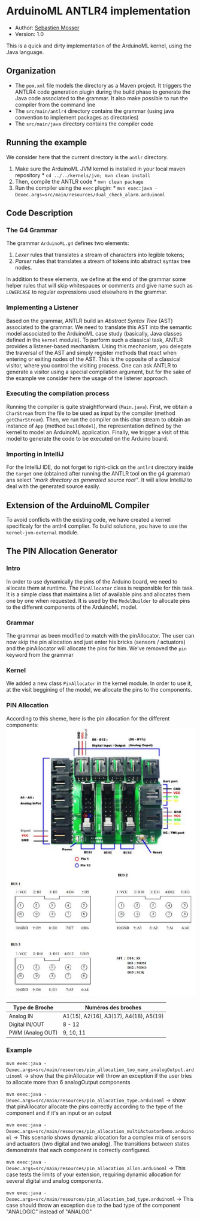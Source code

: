 # ArduinoML ANTLR4 implementation

  * Author: [Sebastien Mosser](mailto?mosser@i3s.unice.fr)
  * Version: 1.0

This is a quick and dirty implementation of the ArduinoML kernel, using the Java language.

## Organization

  * The `pom.xml` file models the directory as a Maven project. It triggers the ANTLR4 code generation plugin during 
    the build phase to generate the Java code associated to the grammar. It also make possible to run the compiler
    from the command line
  * The `src/main/antlr4` directory contains the grammar (using java convention to implement packages as directories)
  * The `src/main/java` directory contains the compiler code


## Running the example

We consider here that the current directory is the `antlr` directory. 

  1. Make sure the ArduinoML JVM kernel is installed in your local maven repository
    * `cd ../../kernels/jvm; mvn clean install`
  2. Then, compile the ANTLR code
    * `mvn clean package`
  3. Run the compiler using the `exec` plugin:
    * `mvn exec:java -Dexec.args=src/main/resources/dual_check_alarm.arduinoml`
    
## Code Description

### The G4 Grammar

The grammar `ArduinoML.g4` defines two elements:

  1. _Lexer_ rules that translates a stream of characters into legible tokens;
  2. _Parser_ rules that translates a stream of tokens into abstract syntax tree nodes.

In addition to these elements, we define at the end of the grammar some helper rules that will skip whitespaces or comments and give name such as `LOWERCASE` to regular expressions used elsewhere in the grammar.


### Implementing a Listener
Based on the grammar, ANTLR build an _Abstract Syntax Tree_ (AST) associated to the grammar. We need to translate this AST into the semantic model associated to the ArduinoML case study (basically, Java classes defined in the `kernel` module).
To perform such a classical task, ANTLR provides a listener-based mechanism. Using this mechanism, you delegate the traversal of the AST and simply register methods that react when entering or exiting nodes of the AST. This is the opposite of a classical visitor, where you control the visiting process. One can ask ANTLR to generate a visitor using a special compilation argument, but for the sake of the example we consider here the usage of the listener approach.

### Executing the compilation process
Running the compiler is quite straightforward (`Main.java`).
First, we obtain a `CharStream` from the file to be used as input by the compiler (method `getCharStream`). Then, we run the compiler on this char stream to obtain an instance of `App` (method `buildModel`), the representation defined by the kernel to model an ArduinoML application. Finally, we trigger a visit of this model to generate the code to be executed on the Arduino board.

### Importing in IntelliJ

For the IntelliJ IDE, do not forget to right-click on the `antlr4` directory inside the `target` one (obtained after running the ANTLR tool on the g4 grammar) ans select _"mark directory as generated source root"_. It will allow IntelliJ to deal with the generated source easily.

## Extension of the ArduinoML Compiler
To avoid conflicts with the existing code, we have created a kernel specificaly for the antlr4 complier. To build solutions, you have to use the `kernel-jvm-external` module.

## The PIN Allocation Generator
### Intro
In order to use dynamically the pins of the Arduino board, we need to allocate them at runtime. The `PinAllocator` class is responsible for this task. It is a simple class that maintains a list of available pins and allocates them one by one when requested. It is used by the `ModelBuilder` to allocate pins to the different components of the ArduinoML model.

### Grammar
The grammar as been modified to match with the pinAllocator. The user can now skip the pin allocation and just enter his bricks (sensors / actuators) and the pinAllocator will allocate the pins for him.
We've removed the `pin` keyword from the grammar

### Kernel
We added a new class `PinAllocator` in the kernel module. In order to use it, at the visit beggining of the model, we allocate the pins to the components.

### PIN Allocation
According to this sheme, here is the pin allocation for the different components:
![Pin Allocation](../../docs/busPins.png)

| Type de Broche	 | Numéros des broches                     |
|-----------------|-----------------------------------------|
| Analog IN       | 	A1(15), A2(16), A3(17), A4(18), A5(19) |
| Digital IN/OUT  | 	8 - 12                                 |
| PWM (Analog OUT)	| 9, 10, 11                      |

### Example

`mvn exec:java -Dexec.args=src/main/resources/pin_allocation_too_many_analogOutput.arduinoml`
-> show that the pinAllocator will throw an exception if the user tries to allocate more than 6 analogOutput components

`mvn exec:java -Dexec.args=src/main/resources/pin_allocation_type.arduinoml`
-> show that pinAllocator allocate the pins correctly according to the type of the component and if it's an input or an output

`mvn exec:java -Dexec.args=src/main/resources/pin_allocation_multiActuatorDemo.arduinoml`
->  This scenario shows dynamic allocation for a complex mix of sensors and actuators (two digital and two analog). The transitions between states demonstrate that each component is correctly configured.

`mvn exec:java -Dexec.args=src/main/resources/pin_allocation_allon.arduinoml`
-> This case tests the limits of your extension, requiring dynamic allocation for several digital and analog components.

`mvn exec:java -Dexec.args=src/main/resources/pin_allocation_bad_type.arduinoml`
-> This case should throw an exception due to the bad type of the component "ANALOGIC" instead of "ANALOG"
